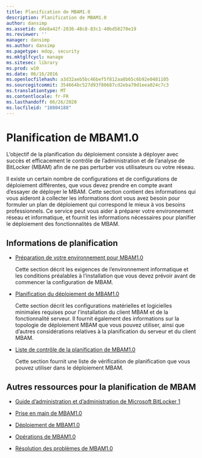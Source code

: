 ```yaml
---
title: Planification de MBAM1.0
description: Planification de MBAM1.0
author: dansimp
ms.assetid: d4e8a42f-2836-48c8-83c1-40bd58270e19
ms.reviewer: ''
manager: dansimp
ms.author: dansimp
ms.pagetype: mdop, security
ms.mktglfcycl: manage
ms.sitesec: library
ms.prod: w10
ms.date: 06/16/2016
ms.openlocfilehash: a3d32aeb5bc46bef5f812aa8b65c6b92e0481105
ms.sourcegitcommit: 354664bc527d93f80687cd2eba70d1eea024c7c3
ms.translationtype: MT
ms.contentlocale: fr-FR
ms.lasthandoff: 06/26/2020
ms.locfileid: "10804188"
---
```

# Planification de MBAM1.0


L’objectif de la planification du déploiement consiste à déployer avec succès et efficacement le contrôle de l’administration et de l’analyse de BitLocker (MBAM) afin de ne pas perturber vos utilisateurs ou votre réseau.

Il existe un certain nombre de configurations et de configurations de déploiement différentes, que vous devez prendre en compte avant d’essayer de déployer le MBAM. Cette section contient des informations qui vous aideront à collecter les informations dont vous avez besoin pour formuler un plan de déploiement qui correspond le mieux à vos besoins professionnels. Ce service peut vous aider à préparer votre environnement réseau et informatique, et fournit les informations nécessaires pour planifier le déploiement des fonctionnalités de MBAM.

## Informations de planification


-   [Préparation de votre environnement pour MBAM1.0](preparing-your-environment-for-mbam-10.md)

    Cette section décrit les exigences de l’environnement informatique et les conditions préalables à l’installation que vous devez prévoir avant de commencer la configuration de MBAM.

-   [Planification du déploiement de MBAM1.0](planning-to-deploy-mbam-10.md)

    Cette section décrit les configurations matérielles et logicielles minimales requises pour l’installation du client MBAM et de la fonctionnalité serveur. Il fournit également des informations sur la topologie de déploiement MBAM que vous pouvez utiliser, ainsi que d’autres considérations relatives à la planification du serveur et du client MBAM.

-   [Liste de contrôle de la planification de MBAM1.0](mbam-10-planning-checklist.md)

    Cette section fournit une liste de vérification de planification que vous pouvez utiliser dans le déploiement MBAM.

## <a href="" id="other-resources-for-mbam-planning-"></a>Autres ressources pour la planification de MBAM


-   [Guide d’administration et d’administration de Microsoft BitLocker 1](index.md)

-   [Prise en main de MBAM1.0](getting-started-with-mbam-10.md)

-   [Déploiement de MBAM1.0](deploying-mbam-10.md)

-   [Opérations de MBAM1.0](operations-for-mbam-10.md)

-   [Résolution des problèmes de MBAM1.0](troubleshooting-mbam-10.md)

 

 





